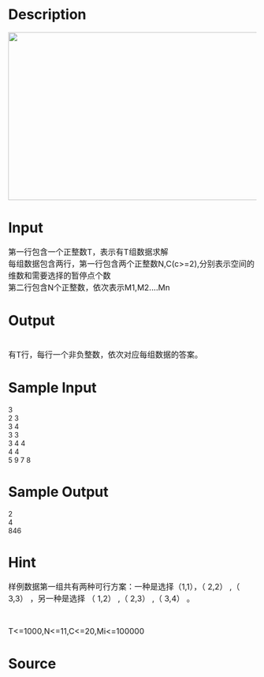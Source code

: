 
# Description

<div class="content"><p><img height="340" alt="" width="722" src="/source/bzoj/3434/img/aHR0cHM6Ly9seWRzeS5jb20vSnVkZ2VPbmxpbmUvdXBsb2FkLzIwMTQwMi8xLmpwZw==.jpg"/></p></div>

# Input

<div class="content"><p><span style="font-size: medium">第一行包含一个正整数T，表示有T组数据求解<br/>
每组数据包含两行，第一行包含两个正整数N,C(c&gt;=2),分别表示空间的<br/>
维数和需要选择的暂停点个数<br/>
第二行包含N个正整数，依次表示M1,M2....Mn</span></p></div>

# Output

<div class="content"><p><span style="font-size: medium"><br/>
有T行，每行一个非负整数，依次对应每组数据的答案。</span></p></div>

# Sample Input

<div class="content"><span class="sampledata">3 <br/>
2 3 <br/>
3 4 <br/>
3 3 <br/>
3 4 4 <br/>
4 4 <br/>
5 9 7 8 </span></div>

# Sample Output

<div class="content"><span class="sampledata">2 <br/>
4 <br/>
846 </span></div>

# Hint

<div class="content"><p></p><p><span style="font-size: medium">样例数据第一组共有两种可行方案：一种是选择（1,1），（ 2,2） ,（ 3,3） ，另一种是选择 （ 1,2） ,（ 2,3） ,（ 3,4） 。 </span></p><br/>
<p><span style="font-size: medium">T&lt;=1000,N&lt;=11,C&lt;=20,Mi&lt;=100000</span></p><p></p></div>

# Source

<div class="content"><p><a href="problemset.php?search="></a></p></div>

